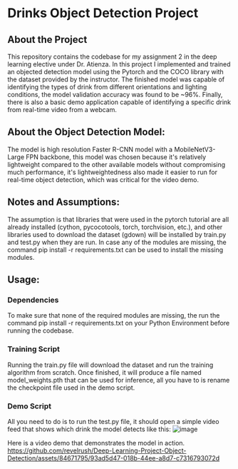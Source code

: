 # Drinks Object Detection Project

## About the Project
This repository contains the codebase for my assignment 2 in the deep learning elective under Dr. Atienza. In this project I implemented and trained an objected detection model using the Pytorch and the COCO library with the dataset provided by the instructor.
The finished model was capable of identifying the types of drink from different orientations and lighting conditions, the model validation accuracy was found to be ~96%. Finally, there is also a basic demo application capable of identifying a specific drink from real-time video from a webcam.

## About the Object Detection Model:
The model is high resolution Faster R-CNN model with a MobileNetV3-Large FPN backbone, this model was chosen because it's relatively lightweight compared to the other available models without compromising much performance, it's lightweightedness also made it easier to run for real-time object detection, which was critical for the video demo.

## Notes and Assumptions:
The assumption is that libraries that were used in the pytorch tutorial are all already installed (cython, pycocotools, torch, torchvision, etc.), and other libraries used to download the dataset (gdown) will be installed by train.py and test.py when they are run. In case any of the modules are missing, the command pip install -r requirements.txt can be used to install the missing modules. 

## Usage:
### Dependencies
To make sure that none of the required modules are missing, the run the command pip install -r requirements.txt on your Python Environment before running the codebase. 

### Training Script
Running the train.py file will download the dataset and run the training algorithm from scratch. Once finished, it will produce a file named model_weights.pth that can be used for inference, all you have to is rename the checkpoint file used in the demo script. 

### Demo Script
All you need to do is to run the test.py file, it should open a simple video feed that shows which drink the model detects like this:
![image](https://github.com/revelrush/Deep-Learning-Project-Object-Detection/assets/84671795/d3f4f828-d22d-4c0b-8063-cfb1ad6ea305)

Here is a video demo that demonstrates the model in action.
https://github.com/revelrush/Deep-Learning-Project-Object-Detection/assets/84671795/93ad5d47-018b-44ee-a8d7-c7316793072d



